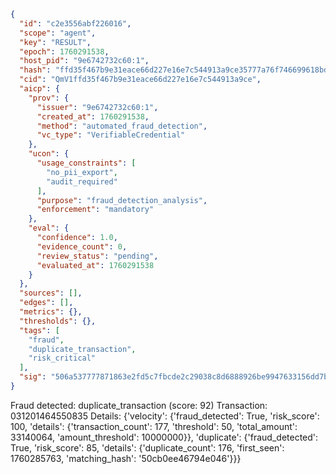 ```json
{
  "id": "c2e3556abf226016",
  "scope": "agent",
  "key": "RESULT",
  "epoch": 1760291538,
  "host_pid": "9e6742732c60:1",
  "hash": "ffd35f467b9e31eace66d227e16e7c544913a9ce35777a76f746699618bdfce2",
  "cid": "QmV1ffd35f467b9e31eace66d227e16e7c544913a9ce",
  "aicp": {
    "prov": {
      "issuer": "9e6742732c60:1",
      "created_at": 1760291538,
      "method": "automated_fraud_detection",
      "vc_type": "VerifiableCredential"
    },
    "ucon": {
      "usage_constraints": [
        "no_pii_export",
        "audit_required"
      ],
      "purpose": "fraud_detection_analysis",
      "enforcement": "mandatory"
    },
    "eval": {
      "confidence": 1.0,
      "evidence_count": 0,
      "review_status": "pending",
      "evaluated_at": 1760291538
    }
  },
  "sources": [],
  "edges": [],
  "metrics": {},
  "thresholds": {},
  "tags": [
    "fraud",
    "duplicate_transaction",
    "risk_critical"
  ],
  "sig": "506a537777871863e2fd5c7fbcde2c29038c8d6888926be9947633156dd7b6e6"
}
```

Fraud detected: duplicate_transaction (score: 92)
Transaction: 031201464550835
Details: {'velocity': {'fraud_detected': True, 'risk_score': 100, 'details': {'transaction_count': 177, 'threshold': 50, 'total_amount': 33140064, 'amount_threshold': 10000000}}, 'duplicate': {'fraud_detected': True, 'risk_score': 85, 'details': {'duplicate_count': 176, 'first_seen': 1760285763, 'matching_hash': '50cb0ee46794e046'}}}